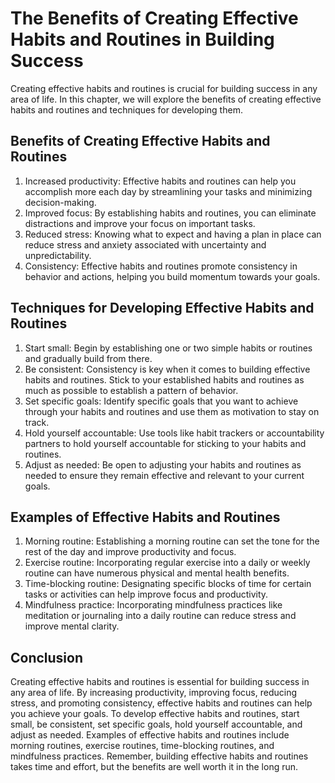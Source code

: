 The Benefits of Creating Effective Habits and Routines in Building Success
=============================================================================================================================

Creating effective habits and routines is crucial for building success in any area of life. In this chapter, we will explore the benefits of creating effective habits and routines and techniques for developing them.

Benefits of Creating Effective Habits and Routines
--------------------------------------------------

1. Increased productivity: Effective habits and routines can help you accomplish more each day by streamlining your tasks and minimizing decision-making.
2. Improved focus: By establishing habits and routines, you can eliminate distractions and improve your focus on important tasks.
3. Reduced stress: Knowing what to expect and having a plan in place can reduce stress and anxiety associated with uncertainty and unpredictability.
4. Consistency: Effective habits and routines promote consistency in behavior and actions, helping you build momentum towards your goals.

Techniques for Developing Effective Habits and Routines
-------------------------------------------------------

1. Start small: Begin by establishing one or two simple habits or routines and gradually build from there.
2. Be consistent: Consistency is key when it comes to building effective habits and routines. Stick to your established habits and routines as much as possible to establish a pattern of behavior.
3. Set specific goals: Identify specific goals that you want to achieve through your habits and routines and use them as motivation to stay on track.
4. Hold yourself accountable: Use tools like habit trackers or accountability partners to hold yourself accountable for sticking to your habits and routines.
5. Adjust as needed: Be open to adjusting your habits and routines as needed to ensure they remain effective and relevant to your current goals.

Examples of Effective Habits and Routines
-----------------------------------------

1. Morning routine: Establishing a morning routine can set the tone for the rest of the day and improve productivity and focus.
2. Exercise routine: Incorporating regular exercise into a daily or weekly routine can have numerous physical and mental health benefits.
3. Time-blocking routine: Designating specific blocks of time for certain tasks or activities can help improve focus and productivity.
4. Mindfulness practice: Incorporating mindfulness practices like meditation or journaling into a daily routine can reduce stress and improve mental clarity.

Conclusion
----------

Creating effective habits and routines is essential for building success in any area of life. By increasing productivity, improving focus, reducing stress, and promoting consistency, effective habits and routines can help you achieve your goals. To develop effective habits and routines, start small, be consistent, set specific goals, hold yourself accountable, and adjust as needed. Examples of effective habits and routines include morning routines, exercise routines, time-blocking routines, and mindfulness practices. Remember, building effective habits and routines takes time and effort, but the benefits are well worth it in the long run.
